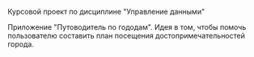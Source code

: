 Курсовой проект по дисциплине "Управление данными"

Приложение "Путоводитель по гододам". Идея в том, чтобы помочь пользователю составить план посещения достопримечательностей города.
